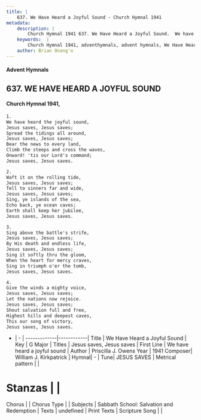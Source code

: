 ```yaml
---
title: |
    637. We Have Heard a Joyful Sound - Church Hymnal 1941
metadata:
    description: |
        Church Hymnal 1941 637. We Have Heard a Joyful Sound.  We have heard the joyful sound,  Jesus saves, Jesus saves;  Spread the tidings all around,  Jesus saves, Jesus saves;  Bear the news to every land,  Climb the steeps and cross the waves,  Onward! 'tis our Lord's command;  Jesus saves, Jesus saves. 
    keywords:  |
        Church Hymnal 1941, adventhymnals, advent hymnals, We Have Heard a Joyful Sound, We have heard a joyful sound. Jesus saves, Jesus saves
    author: Brian Onang'o
---
```


#### Advent Hymnals
## 637. WE HAVE HEARD A JOYFUL SOUND
####  Church Hymnal 1941,

```txt
1.
We have heard the joyful sound, 
Jesus saves, Jesus saves; 
Spread the tidings all around, 
Jesus saves, Jesus saves; 
Bear the news to every land, 
Climb the steeps and cross the waves, 
Onward! 'tis our Lord's command; 
Jesus saves, Jesus saves. 

2.
Waft it on the rolling tide, 
Jesus saves, Jesus saves; 
Tell to sinners far and wide, 
Jesus saves, Jesus saves; 
Sing, ye islands of the sea, 
Echo back, ye ocean caves; 
Earth shall keep her jubilee, 
Jesus saves, Jesus saves. 

3.
Sing above the battle's strife, 
Jesus saves, Jesus saves; 
By His death and endless life, 
Jesus saves, Jesus saves; 
Sing it softly thru the gloom, 
When the heart for mercy craves, 
Sing in triumph o'er the tomb, 
Jesus saves, Jesus saves. 

4.
Give the winds a mighty voice, 
Jesus saves, Jesus saves; 
Let the nations now rejoice. 
Jesus saves, Jesus saves; 
Shout salvation full and free, 
Highest hills and deepest caves, 
This our song of victory, 
Jesus saves, Jesus saves.

```

- |   -  |
-------------|------------|
Title | We Have Heard a Joyful Sound |
Key | G Major |
Titles | Jesus saves, Jesus saves |
First Line | We have heard a joyful sound |
Author | Priscilla J. Owens
Year | 1941
Composer| William J. Kirkpatrick |
Hymnal|  - |
Tune| JESUS SAVES |
Metrical pattern | |
# Stanzas |  |
Chorus |  |
Chorus Type |  |
Subjects | Sabbath School: Salvation and Redemption |
Texts | undefined |
Print Texts | 
Scripture Song |  |
    
